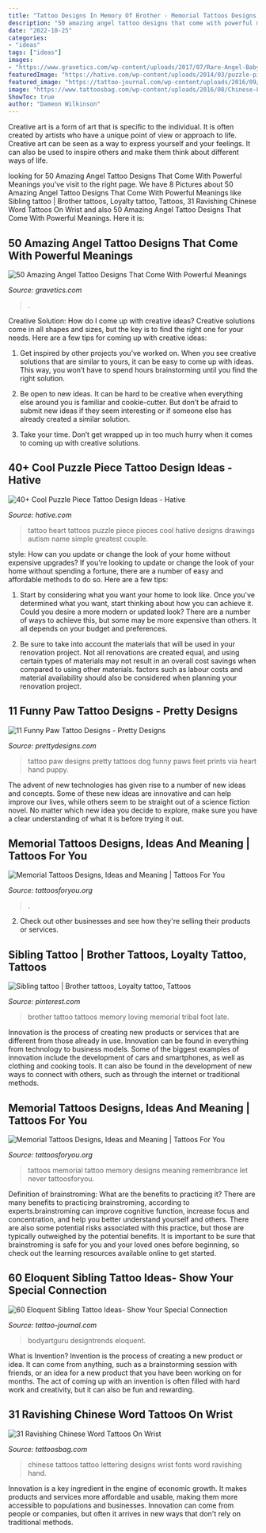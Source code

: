 ```yaml
---
title: "Tattoo Designs In Memory Of Brother - Memorial Tattoos Designs, Ideas And Meaning"
description: "50 amazing angel tattoo designs that come with powerful meanings"
date: "2022-10-25"
categories:
- "ideas"
tags: ["ideas"]
images:
- "https://www.gravetics.com/wp-content/uploads/2017/07/Rare-Angel-Baby-Tattoo-Idea.jpg"
featuredImage: "https://hative.com/wp-content/uploads/2014/03/puzzle-piece-tattoos/38-puzzle-heart-on-back.jpg"
featured_image: "https://tattoo-journal.com/wp-content/uploads/2016/09/sibling-tattoo17-768x768.jpg"
image: "https://www.tattoosbag.com/wp-content/uploads/2016/08/Chinese-Lettering-Tattoo-On-Wrist-WT107.jpg"
ShowToc: true
author: "Dameon Wilkinson"
---
```



Creative art is a form of art that is specific to the individual. It is often created by artists who have a unique point of view or approach to life. Creative art can be seen as a way to express yourself and your feelings. It can also be used to inspire others and make them think about different ways of life.

	

		
looking for 50 Amazing Angel Tattoo Designs That Come With Powerful Meanings you've visit to the right page. We have 8 Pictures about 50 Amazing Angel Tattoo Designs That Come With Powerful Meanings like Sibling tattoo | Brother tattoos, Loyalty tattoo, Tattoos, 31 Ravishing Chinese Word Tattoos On Wrist and also 50 Amazing Angel Tattoo Designs That Come With Powerful Meanings. Here it is:
		
    
## 50 Amazing Angel Tattoo Designs That Come With Powerful Meanings

<img loading=lazy src="https://www.gravetics.com/wp-content/uploads/2017/07/Rare-Angel-Baby-Tattoo-Idea.jpg" onerror="this.onerror=null;this.src='https://tse4.mm.bing.net/th?id=OIP.3w8kxHn7_dwAb2xNTJKfSAHaJ4&amp;pid=15.1';" alt="50 Amazing Angel Tattoo Designs That Come With Powerful Meanings">

_Source: gravetics.com_

>. 

	

Creative Solution: How do I come up with creative ideas?
Creative solutions come in all shapes and sizes, but the key is to find the right one for your needs. Here are a few tips for coming up with creative ideas:
1. Get inspired by other projects you’ve worked on. When you see creative solutions that are similar to yours, it can be easy to come up with ideas. This way, you won’t have to spend hours brainstorming until you find the right solution.

2. Be open to new ideas. It can be hard to be creative when everything else around you is familiar and cookie-cutter. But don’t be afraid to submit new ideas if they seem interesting or if someone else has already created a similar solution.

3. Take your time. Don’t get wrapped up in too much hurry when it comes to coming up with creative solutions.

    
## 40+ Cool Puzzle Piece Tattoo Design Ideas - Hative

<img loading=lazy src="https://hative.com/wp-content/uploads/2014/03/puzzle-piece-tattoos/38-puzzle-heart-on-back.jpg" onerror="this.onerror=null;this.src='https://tse2.mm.bing.net/th?id=OIP.pMb_Xo2WGWrQKjSlrBuxhQHaJ6&amp;pid=15.1';" alt="40+ Cool Puzzle Piece Tattoo Design Ideas - Hative">

_Source: hative.com_

>tattoo heart tattoos puzzle piece pieces cool hative designs drawings autism name simple greatest couple. 

	

style: How can you update or change the look of your home without expensive upgrades?
If you're looking to update or change the look of your home without spending a fortune, there are a number of easy and affordable methods to do so. Here are a few tips: 
1. Start by considering what you want your home to look like. Once you've determined what you want, start thinking about how you can achieve it. Could you desire a more modern or updated look? There are a number of ways to achieve this, but some may be more expensive than others. It all depends on your budget and preferences. 

2. Be sure to take into account the materials that will be used in your renovation project. Not all renovations are created equal, and using certain types of materials may not result in an overall cost savings when compared to using other materials. factors such as labour costs and material availability should also be considered when planning your renovation project.

    
## 11 Funny Paw Tattoo Designs - Pretty Designs

<img loading=lazy src="http://www.prettydesigns.com/wp-content/uploads/2014/12/Pretty-Paw-Tattoo.jpg" onerror="this.onerror=null;this.src='https://tse2.mm.bing.net/th?id=OIP.tzPc-S4BWt27ST10KH00xwHaJ4&amp;pid=15.1';" alt="11 Funny Paw Tattoo Designs - Pretty Designs">

_Source: prettydesigns.com_

>tattoo paw designs pretty tattoos dog funny paws feet prints via heart hand puppy. 

	

The advent of new technologies has given rise to a number of new ideas and concepts. Some of these new ideas are innovative and can help improve our lives, while others seem to be straight out of a science fiction novel. No matter which new idea you decide to explore, make sure you have a clear understanding of what it is before trying it out.

    
## Memorial Tattoos Designs, Ideas And Meaning | Tattoos For You

<img loading=lazy src="https://www.tattoosforyou.org/wp-content/uploads/2013/09/Memorial-Tattoos.jpg" onerror="this.onerror=null;this.src='https://tse1.mm.bing.net/th?id=OIP.M5768nEN7LkFaL6kSUQG8AHaFj&amp;pid=15.1';" alt="Memorial Tattoos Designs, Ideas and Meaning | Tattoos For You">

_Source: tattoosforyou.org_

>. 

	

2. Check out other businesses and see how they're selling their products or services.

    
## Sibling Tattoo | Brother Tattoos, Loyalty Tattoo, Tattoos

<img loading=lazy src="https://i.pinimg.com/736x/f7/5e/ce/f75eceef05fcd7a45e080f7964bc7c63.jpg" onerror="this.onerror=null;this.src='https://tse2.mm.bing.net/th?id=OIP.rRcpmzB1xXxbRJlT-BpN4wHaJ3&amp;pid=15.1';" alt="Sibling tattoo | Brother tattoos, Loyalty tattoo, Tattoos">

_Source: pinterest.com_

>brother tattoo tattoos memory loving memorial tribal foot late. 

	

Innovation is the process of creating new products or services that are different from those already in use. Innovation can be found in everything from technology to business models. Some of the biggest examples of innovation include the development of cars and smartphones, as well as clothing and cooking tools. It can also be found in the development of new ways to connect with others, such as through the internet or traditional methods.

    
## Memorial Tattoos Designs, Ideas And Meaning | Tattoos For You

<img loading=lazy src="http://www.tattoosforyou.org/wp-content/uploads/2013/09/In-Memory-of-Tattoo.jpg" onerror="this.onerror=null;this.src='https://tse4.mm.bing.net/th?id=OIP.MwiH3Ztx4m-pMPYShkH9EwHaJ3&amp;pid=15.1';" alt="Memorial Tattoos Designs, Ideas and Meaning | Tattoos For You">

_Source: tattoosforyou.org_

>tattoos memorial tattoo memory designs meaning remembrance let never tattoosforyou. 

	

Definition of brainstroming: What are the benefits to practicing it?
There are many benefits to practicing brainstroming, according to experts.brainstroming can improve cognitive function, increase focus and concentration, and help you better understand yourself and others. There are also some potential risks associated with this practice, but those are typically outweighed by the potential benefits. It is important to be sure that brainstroming is safe for you and your loved ones before beginning, so check out the learning resources available online to get started.

    
## 60 Eloquent Sibling Tattoo Ideas- Show Your Special Connection

<img loading=lazy src="https://tattoo-journal.com/wp-content/uploads/2016/09/sibling-tattoo17-768x768.jpg" onerror="this.onerror=null;this.src='https://tse3.mm.bing.net/th?id=OIP.YLspucwGCAR3iYrH89BrvAHaHa&amp;pid=15.1';" alt="60 Eloquent Sibling Tattoo Ideas- Show Your Special Connection">

_Source: tattoo-journal.com_

>bodyartguru designtrends eloquent. 

	

What is Invention?
Invention is the process of creating a new product or idea. It can come from anything, such as a brainstorming session with friends, or an idea for a new product that you have been working on for months. The act of coming up with an invention is often filled with hard work and creativity, but it can also be fun and rewarding.

    
## 31 Ravishing Chinese Word Tattoos On Wrist

<img loading=lazy src="https://www.tattoosbag.com/wp-content/uploads/2016/08/Chinese-Lettering-Tattoo-On-Wrist-WT107.jpg" onerror="this.onerror=null;this.src='https://tse4.mm.bing.net/th?id=OIP.5TXsZQwj_XCIKmln_BADdAAAAA&amp;pid=15.1';" alt="31 Ravishing Chinese Word Tattoos On Wrist">

_Source: tattoosbag.com_

>chinese tattoos tattoo lettering designs wrist fonts word ravishing hand. 

	

Innovation is a key ingredient in the engine of economic growth. It makes products and services more affordable and usable, making them more accessible to populations and businesses. Innovation can come from people or companies, but often it arrives in new ways that don't rely on traditional methods.

